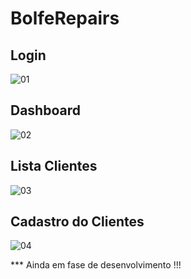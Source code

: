 # BolfeRepairs

## Login

![01](https://github.com/wagnerbolfe/BolfeRepairs/assets/28401862/fdec1f8e-bc4d-4c77-bcc3-3713cf44e4f1)


## Dashboard

![02](https://github.com/wagnerbolfe/BolfeRepairs/assets/28401862/e1443135-434e-474b-b11e-19f3404ff326)


## Lista Clientes

![03](https://github.com/wagnerbolfe/BolfeRepairs/assets/28401862/bea917a8-840a-4fc1-9552-e8ee444886d6)


## Cadastro do Clientes

![04](https://github.com/wagnerbolfe/BolfeRepairs/assets/28401862/1dd6a344-a98f-46c9-8b95-3f1f44f1d5bd)


*** Ainda em fase de desenvolvimento !!!
